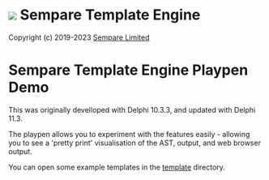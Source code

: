 # ![](../../images/sempare-logo-45px.png) Sempare Template Engine

Copyright (c) 2019-2023 [Sempare Limited](http://www.sempare.ltd)

# Sempare Template Engine Playpen Demo

This was originally develloped with Delphi 10.3.3, and updated with Delphi 11.3.

The playpen allows you to experiment with the features easily - allowing you to see a 'pretty print' visualisation of the AST, output, and web browser output.

You can open some example templates in the [template](./templates) directory.